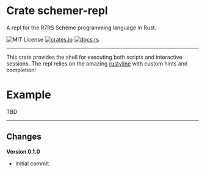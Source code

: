 # Crate schemer-repl

A repl for the R7RS Scheme programming language in Rust.

![MIT License](https://img.shields.io/badge/license-mit-118811.svg)
[![crates.io](https://img.shields.io/crates/v/schemer_repl.svg)](https://crates.io/crates/schemer_repl)
[![docs.rs](https://docs.rs/schemer_repl/badge.svg)](https://docs.rs/schemer_repl)

-----

This crate provides the shell for executing both scripts and interactive sessions. The repl relies on the amazing
[rustyline](https://crates.io/crates/rustyline) with custom hints and completion!

# Example

TBD

-----

## Changes

**Version 0.1.0**

* Initial commit.
